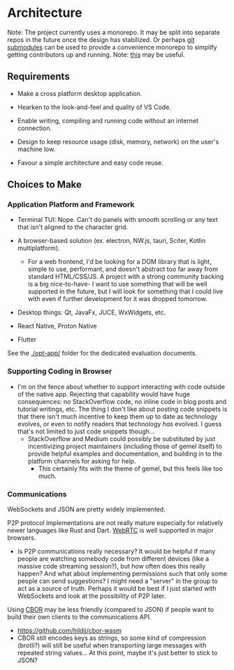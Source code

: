 # Architecture

Note: The project currently uses a monorepo. It may be split into separate repos in the future once the design has stabilized. Or perhaps [git submodules](https://git-scm.com/book/en/v2/Git-Tools-Submodules) can be used to provide a convenience monorepo to simplify getting contributors up and running. Note: [this](https://github.com/google/mono_repo.dart) may be useful.

## Requirements

- Make a cross platform desktop application.

- Hearken to the look-and-feel and quality of VS Code.

- Enable writing, compiling and running code without an internet connection.

- Design to keep resource usage (disk, memory, network) on the user's machine low.

- Favour a simple architecture and easy code reuse.

## Choices to Make

### Application Platform and Framework

- Terminal TUI: Nope. Can't do panels with smooth scrolling or any text that isn't aligned to the character grid.

- A browser-based solution (ex. electron, NW.js, tauri, Sciter, Kotlin multiplatform).
  - For a web frontend, I'd be looking for a DOM library that is light, simple to use, performant, and doesn't abstract too far away from standard HTML/CSS/JS. A project with a strong community backing is a big nice-to-have- I want to use something that will be well supported in the future, but I will look for something that I could live with even if further development for it was dropped tomorrow.

- Desktop things: Qt, JavaFx, JUCE, WxWidgets, etc.

- React Native, Proton Native

- Flutter

See the [./opt-app/](./opt-app/) folder for the dedicated evaluation documents.

### Supporting Coding in Browser

- I'm on the fence about whether to support interacting with code outside of the native app. Rejecting that capability would have huge consequences: no StackOverflow code, no inline code in blog posts and tutorial writings, etc. The thing I don't like about posting code snippets is that there isn't much incentive to keep them up to date as technology evolves, or even to notify readers that technology _has_ evolved. I guess that's not limited to just code snippets though...
  - StackOverflow and Medium could possibly be substituted by just incentivizing project maintainers (including those of gemel itself) to provide helpful examples and documentation, and building in to the platform channels for asking for help.
    - This certainly fits with the theme of gemel, but this feels like too much.

### Communications

WebSockets and JSON are pretty widely implemented.

P2P protocol implementations are not really mature especially for relatively newer languages like Rust and Dart. [WebRTC](https://webrtcforthecurious.com/docs/01-what-why-and-how/) is well supported in major browsers.

- Is P2P communications really necessary? It would be helpful if many people are watching somebody code from different devices (like a massive code streaming session?), but how often does this really happen? And what about implementing permissions such that only some people can send suggestions? I might need a "server" in the group to act as a source of truth. Perhaps it would be best if I just started with WebSockets and look at the possibility of P2P later.

Using [CBOR](https://cbor.io/spec.html) may be less friendly (compared to JSON) if people want to build their own clients to the communications API.

- https://github.com/hildjj/cbor-wasm
- CBOR still encodes keys as strings, so some kind of compression (brotli?) will still be useful when transporting large messages with repeated string values... At this point, maybe it's just better to stick to JSON?
